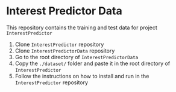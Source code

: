 Interest Predictor Data
================================

This repository contains the training and test data for project `InterestPredictor`

1. Clone `InterestPredictor` repository
2. Clone `InterestPredictorData` repository
3. Go to the root directory of `InterestPredictorData`
4. Copy the `./dataset/` folder and paste it in the root directory of `InterestPredictor`
5. Follow the instructions on how to install and run in the `InterestPredictor` repository

